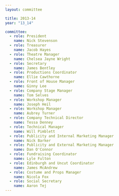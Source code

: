 ```yaml
---
layout: committee

title: 2013-14
year: "13_14"

committee:
  - role: President
    name: Nick Stevenson
  - role: Treasurer
    name: Jacob Hayes
  - role: Theatre Manager
    name: Chelsea Jayne Wright
  - role: Secretary
    name: James Bentley
  - role: Productions Coordinator
    name: Ellie Cawthorne
  - role: Front of House Manager
    name: Ginny Lee
  - role: Company Stage Manager
    name: Tom Selves
  - role: Workshop Manager
    name: Joseph Heil
  - role: Workshop Manager
    name: Aubrey Turner
  - role: Company Technical Director
    name: Tessa Denney
  - role: Technical Manager
    name: Will Pimblett
  - role: Publicity and Internal Marketing Manager
    name: Nick Barker
  - role: Publicity and External Marketing Manager
    name: Dan O'Connor
  - role: Fundraising Coordinator
    name: Lyle Fulton
  - role: Edinburgh and Uncut Coordinator
    name: James McAndrew
  - role: Costume and Props Manager
    name: Nicola Fox
  - role: Social Secretary
    name: Aaron Tej
---
```

